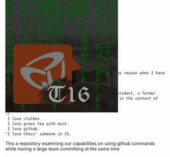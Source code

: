 <h1>Github - Sprint 0</h1> <br/>
<div style="position:absolute;top:0;bottom:0;margin:auto;">
	<img align="right" src="logoV9.png" />
</div>

    C1 Team Members:
    Salma Zaki 37-3358
		Hesham Morgan 37-6934
    I like to wander a lot around the C building for no reason when I have free time
    some nerdy guy who works with C2
    I am in team C5 and SE seems greattt.
    Hello I am a person, and I am a computer science student, a former junior teaching assistant, and I am so interested in the content of this course.
    I love football
    :(
     I love clothes
     I love green tea with mint.
     I love github.
    "I love Chess" someone in C5.

This a repository examining our capabilities on using github commands while having a large team committing at the same time
